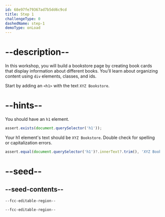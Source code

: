 ```yaml
---
id: 68e97fe79367ad7b5dd6c9cd
title: Step 1
challengeType: 0
dashedName: step-1
demoType: onLoad
---
```


# --description--

In this workshop, you will build a bookstore page by creating book cards that display information about different books. You'll learn about organizing content using `div` elements, classes, and ids.

Start by adding an `<h1>` with the text `XYZ Bookstore`.

# --hints--

You should have an `h1` element.

```js
assert.exists(document.querySelector('h1'));
```

Your h1 element's text should be `XYZ Bookstore`. Double check for spelling or capitalization errors.

```js
assert.equal(document.querySelector('h1')?.innerText?.trim(), 'XYZ Bookstore');
```

# --seed--

## --seed-contents--

```html
--fcc-editable-region--

--fcc-editable-region--
```
